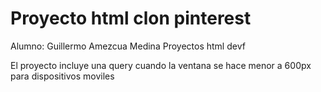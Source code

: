 # Proyecto html clon pinterest
Alumno: Guillermo Amezcua Medina
Proyectos html devf 

El proyecto incluye una query cuando la ventana se hace menor a 600px para dispositivos moviles
